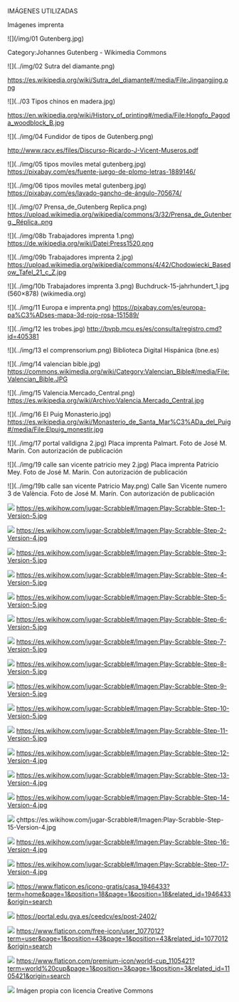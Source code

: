IMÁGENES UTILIZADAS

Imágenes imprenta


![](/img/01 Gutenberg.jpg)

Category:Johannes Gutenberg - Wikimedia Commons

![](../img/02 Sutra del diamante.png)

https://es.wikipedia.org/wiki/Sutra_del_diamante#/media/File:Jingangjing.png

![](../03 Tipos chinos en madera.jpg)

https://en.wikipedia.org/wiki/History_of_printing#/media/File:Hongfo_Pagoda_woodblock_B.jpg


![](../img/04 Fundidor de tipos de Gutenberg.png)

http://www.racv.es/files/Discurso-Ricardo-J-Vicent-Museros.pdf

![](../img/05 tipos moviles metal gutenberg.jpg)
https://pixabay.com/es/fuente-juego-de-plomo-letras-1889146/

![](../img/06 tipos moviles metal gutenberg.jpg)
https://pixabay.com/es/lavado-gancho-de-ángulo-705674/

![](../img/07 Prensa_de_Gutenberg Replica.png)
https://upload.wikimedia.org/wikipedia/commons/3/32/Prensa_de_Gutenberg._Réplica..png

![](../img/08b Trabajadores imprenta 1.png)
https://de.wikipedia.org/wiki/Datei:Press1520.png

![](../img/09b Trabajadores imprenta 2.jpg)
https://upload.wikimedia.org/wikipedia/commons/4/42/Chodowiecki_Basedow_Tafel_21_c_Z.jpg

![](../img/10b Trabajadores imprenta 3.png)
Buchdruck-15-jahrhundert_1.jpg (560×878) (wikimedia.org)

![](../img/11 Europa e imprenta.png)
https://pixabay.com/es/europa-pa%C3%ADses-mapa-3d-rojo-rosa-151589/

![](../img/12 les trobes.jpg)
http://bvpb.mcu.es/es/consulta/registro.cmd?id=405381

![](../img/13 el comprensorium.png)
Biblioteca Digital Hispánica (bne.es)

![](../img/14 valencian bible.jpg)
https://commons.wikimedia.org/wiki/Category:Valencian_Bible#/media/File:Valencian_Bible.JPG

![](../img/15 Valencia.Mercado_Central.png)
https://es.wikipedia.org/wiki/Archivo:Valencia.Mercado_Central.jpg

![](../img/16 El Puig Monasterio.jpg)
https://es.wikipedia.org/wiki/Monasterio_de_Santa_Mar%C3%ADa_del_Puig#/media/File:Elpuig_monestir.jpg


![](../img/17 portal valldigna 2.jpg)
Placa imprenta Palmart. Foto de José M. Marín. Con autorización de publicación

![](../img/19 calle san vicente patricio mey 2.jpg)
Placa imprenta Patricio Mey. Foto de José M. Marín. Con autorización de publicación

![](../img/19b calle san vicente Patricio May.png)
Calle San Vicente numero 3 de València. Foto de José M. Marín. Con autorización de publicación

![](../img/0regla1.1.png)
https://es.wikihow.com/jugar-Scrabble#/Imagen:Play-Scrabble-Step-1-Version-5.jpg

![](../img/0regla1.2.png)
https://es.wikihow.com/jugar-Scrabble#/Imagen:Play-Scrabble-Step-2-Version-4.jpg

![](../img/0regla1.3.png)
https://es.wikihow.com/jugar-Scrabble#/Imagen:Play-Scrabble-Step-3-Version-5.jpg

![](../img/0regla1.4.png)
https://es.wikihow.com/jugar-Scrabble#/Imagen:Play-Scrabble-Step-4-Version-5.jpg

![](../img/0regla1.5.png)
https://es.wikihow.com/jugar-Scrabble#/Imagen:Play-Scrabble-Step-5-Version-5.jpg


![](../img/0regla2.1.png)
https://es.wikihow.com/jugar-Scrabble#/Imagen:Play-Scrabble-Step-6-Version-5.jpg

![](../img/0regla2.2.png)
https://es.wikihow.com/jugar-Scrabble#/Imagen:Play-Scrabble-Step-7-Version-5.jpg

![](../img/0regla2.3.png)
https://es.wikihow.com/jugar-Scrabble#/Imagen:Play-Scrabble-Step-8-Version-5.jpg

![](../img/0regla2.4.png)
https://es.wikihow.com/jugar-Scrabble#/Imagen:Play-Scrabble-Step-9-Version-5.jpg

![](../img/0regla2.5.png)
https://es.wikihow.com/jugar-Scrabble#/Imagen:Play-Scrabble-Step-10-Version-5.jpg

![](../img/0regla2.6.png)
https://es.wikihow.com/jugar-Scrabble#/Imagen:Play-Scrabble-Step-11-Version-5.jpg

![](../img/0regla2.7.png)
https://es.wikihow.com/jugar-Scrabble#/Imagen:Play-Scrabble-Step-12-Version-4.jpg

![](../img/0regla3.1.png)
https://es.wikihow.com/jugar-Scrabble#/Imagen:Play-Scrabble-Step-13-Version-4.jpg

![](../img/0regla3.2.png)
https://es.wikihow.com/jugar-Scrabble#/Imagen:Play-Scrabble-Step-14-Version-4.jpg

![](../img/0regla3.3.png)
çhttps://es.wikihow.com/jugar-Scrabble#/Imagen:Play-Scrabble-Step-15-Version-4.jpg

![](../img/0regla3.4.png)
https://es.wikihow.com/jugar-Scrabble#/Imagen:Play-Scrabble-Step-16-Version-4.jpg

![](../img/0regla3.5.png)
https://es.wikihow.com/jugar-Scrabble#/Imagen:Play-Scrabble-Step-17-Version-4.jpg

![](../img/home.png)
https://www.flaticon.es/icono-gratis/casa_1946433?term=home&page=1&position=18&page=1&position=18&related_id=1946433&origin=search

![](../img/logoceed.png)
https://portal.edu.gva.es/ceedcv/es/post-2402/

![](../img/user.png)
https://www.flaticon.com/free-icon/user_1077012?term=user&page=1&position=43&page=1&position=43&related_id=1077012&origin=search

![](../img/world-cup.png)
https://www.flaticon.com/premium-icon/world-cup_1105421?term=world%20cup&page=1&position=3&page=1&position=3&related_id=1105421&origin=search

![](../img/animacionSVGPodium.svg)
Imágen propia con licencia Creative Commons




